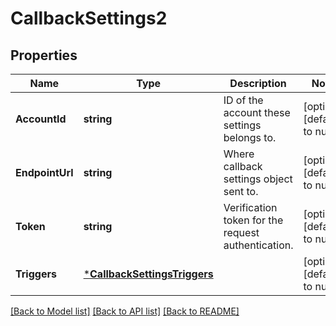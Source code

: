 # CallbackSettings2

## Properties
Name | Type | Description | Notes
------------ | ------------- | ------------- | -------------
**AccountId** | **string** | ID of the account these settings belongs to. | [optional] [default to null]
**EndpointUrl** | **string** | Where callback settings object sent to. | [optional] [default to null]
**Token** | **string** | Verification token for the request authentication. | [optional] [default to null]
**Triggers** | [***CallbackSettingsTriggers**](CallbackSettings_triggers.md) |  | [optional] [default to null]

[[Back to Model list]](../README.md#documentation-for-models) [[Back to API list]](../README.md#documentation-for-api-endpoints) [[Back to README]](../README.md)

